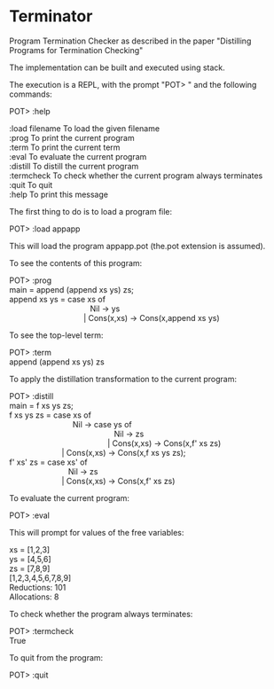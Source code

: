 # Terminator
Program Termination Checker as described in the paper "Distilling Programs for Termination Checking"

The implementation can be built and executed using stack.

The execution is a REPL, with the prompt "POT> " and the following commands:

POT> :help

:load filename          To load the given filename  
:prog                   To print the current program  
:term                   To print the current term  
:eval                   To evaluate the current program  
:distill                To distill the current program  
:termcheck              To check whether the current program always terminates  
:quit                   To quit  
:help                   To print this message  

The first thing to do is to load a program file:

POT> :load appapp

This will load the program appapp.pot (the.pot extension is assumed).

To see the contents of this program:

POT> :prog  
main = append (append xs ys) zs;  
append xs ys = case xs of  
                                     Nil -> ys  
                                  | Cons(x,xs) -> Cons(x,append xs ys)  

To see the top-level term:

POT> :term  
append (append xs ys) zs

To apply the distillation transformation to the current program:

POT> :distill  
main = f xs ys zs;  
f xs ys zs = case xs of  
                             Nil -> case ys of  
                                                Nil -> zs  
                                             | Cons(x,xs) -> Cons(x,f' xs zs)  
                        | Cons(x,xs) -> Cons(x,f xs ys zs);  
f' xs' zs = case xs' of  
                           Nil -> zs  
                        | Cons(x,xs) -> Cons(x,f' xs zs)  

To evaluate the current program:

POT> :eval

This will prompt for values of the free variables:

xs = [1,2,3]  
ys = [4,5,6]  
zs = [7,8,9]  
[1,2,3,4,5,6,7,8,9]  
Reductions: 101  
Allocations: 8  

To check whether the program always terminates:

POT> :termcheck  
True

To quit from the program:

POT> :quit